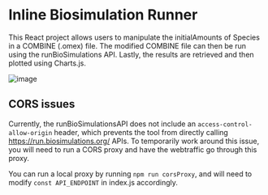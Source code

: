 # Inline Biosimulation Runner
This React project allows users to manipulate the initialAmounts of Species in a COMBINE (.omex) file.
The modified COMBINE file can then be run using the runBioSimulations API.
Lastly, the results are retrieved and then plotted using Charts.js.

![image](https://user-images.githubusercontent.com/12994749/112573536-be804980-8da9-11eb-9233-22ac3caa2ffe.png)


## CORS issues
Currently, the runBioSimulationsAPI does not include an `access-control-allow-origin` header, which prevents the tool from directly calling https://run.biosimulations.org/ APIs.
To temporarily work around this issue, you will need to run a CORS proxy and have the webtraffic go through this proxy.

You can run a local proxy by running `npm run corsProxy`, and will need to modify `const API_ENDPOINT` in index.js accordingly.
